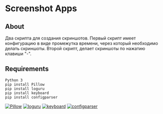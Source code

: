 # Screenshot Apps
## About

Два скрипта для создания скриншотов. Первый скрипт имеет конфигурацию в виде промежутка времени, через который необходимо делать скриншоты. Второй скрипт, делает скриншоты по нажатию клавиши "-". 

## Requirements

```
Python 3
pip install Pillow
pip install loguru
pip install keyboard
pip install configparser
```

[![Pillow](https://img.shields.io/pypi/v/Pillow?color=pink&label=Pillow&style=flat-square)](https://pypi.org/project/Pillow/)
[![loguru](https://img.shields.io/pypi/v/loguru?color=pink&label=loguru&style=flat-square)](https://pypi.org/project/loguru/)
[![keyboard](https://img.shields.io/pypi/v/keyboard?color=pink&label=keyboard&style=flat-square)](https://pypi.org/project/keyboard/)
[![configparser](https://img.shields.io/pypi/v/configparser?color=pink&label=configparser&style=flat-square)](https://pypi.org/project/configparser/)
